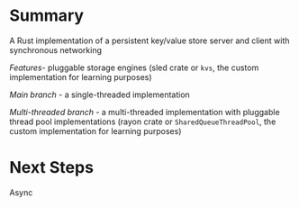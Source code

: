 # Summary
A Rust implementation of a persistent key/value store server and client with synchronous networking

_Features_- pluggable storage engines (sled crate or `kvs`, the custom implementation for learning purposes)

_Main branch_ - a single-threaded implementation

_Multi-threaded branch_ - a multi-threaded implementation with pluggable thread pool implementations (rayon crate or `SharedQueueThreadPool`, the custom implementation for learning purposes)

# Next Steps

Async
